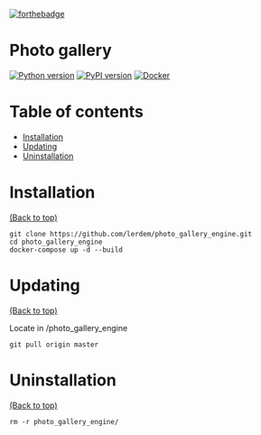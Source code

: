 [![forthebadge](https://forthebadge.com/images/badges/made-with-python.svg)](https://forthebadge.com)

# Photo gallery
[![Python version](https://img.shields.io/badge/python-3.6.5-blue.svg)](https://docs.python.org/3.6/whatsnew/changelog.html#python-3-6-5-final)
[![PyPI version](https://img.shields.io/badge/django-1.11.13-brightgreen.svg)](https://pypi.org/project/Django/1.11.13/)
[![Docker](https://img.shields.io/badge/docker-CE-brightgreen.svg)](https://www.docker.com/community-edition)

# Table of contents

- [Installation](#installation)
- [Updating](#updating)
- [Uninstallation](#uninstallation)


# Installation

[(Back to top)](#table-of-contents)
```
git clone https://github.com/lerdem/photo_gallery_engine.git
cd photo_gallery_engine
docker-compose up -d --build
```

# Updating

[(Back to top)](#table-of-contents)

Locate in <you-paht>/photo_gallery_engine
```
git pull origin master
```


# Uninstallation

[(Back to top)](#table-of-contents)

```
rm -r photo_gallery_engine/
```
